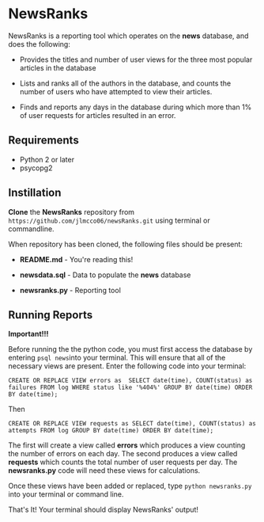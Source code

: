 # NewsRanks

NewsRanks is a reporting tool which operates on the **news** database, and does the following:

* Provides the titles and  number of user views for the three most popular articles in the database

* Lists and ranks all of the authors in the database, and counts the number of users who have attempted to view their articles.

* Finds and reports any days in the database during which more than 1% of user requests for articles resulted in an error.  

## Requirements

* Python 2 or later
* psycopg2

## Instillation

**Clone** the **NewsRanks** repository from `https://github.com/jlmcco06/newsRanks.git` using terminal or commandline.

When repository has been cloned, the following files should be present:

* **README.md** - You're reading this!

* **newsdata.sql** - Data to populate the **news** database

* **newsranks.py** - Reporting tool

## Running Reports

**Important!!!**

Before running the the python code, you must first access the database by entering `psql news`into your terminal. This will ensure that all of the necessary views are present. Enter the following code into your terminal:

`CREATE OR REPLACE VIEW errors as 
SELECT date(time),
COUNT(status) as failures
FROM log
WHERE status like '%404%'
GROUP BY date(time)
ORDER BY date(time);`

Then

`CREATE OR REPLACE VIEW requests as
SELECT date(time),
COUNT(status) as attempts
FROM log
GROUP BY date(time)
ORDER BY date(time);`

The first will create a view called **errors** which produces a view counting the number of errors on each day. The second produces a view called **requests** which counts the total number of user requests per day. The **newsranks.py** code will need these views for calculations.

Once these views have been added or replaced, type `python newsranks.py` into your terminal or command line.

That's It! Your terminal should display NewsRanks' output!  
